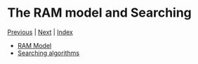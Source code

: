 # The RAM model and Searching <!-- omit in toc -->

[Previous][prev] | [Next][next] | [Index][index]

[prev]: ../03thetaomega/index.md
[next]: ../05invariants/index.md
[index]: ./index.md

- [RAM Model](./01ram-model.md)
- [Searching algorithms](./02searches.md)
